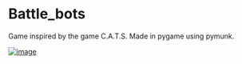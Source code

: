# Battle_bots
Game inspired by the game C.A.T.S. Made in pygame using pymunk.

[![image](https://github.com/user-attachments/assets/9c222a05-b200-4042-9dc1-57af1c767a5f)
](http://raw.githubusercontent.com/BobJr23/Battle_bots/main/preview.mp4)
